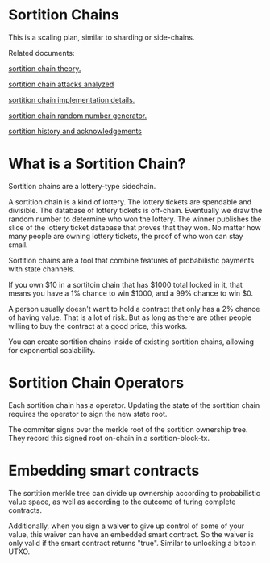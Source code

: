 Sortition Chains
=========

This is a scaling plan, similar to sharding or side-chains.

Related documents:

[sortition chain theory.](./sortition_chains_theory.md)

[sortition chain attacks analyzed](./sortition_chains_defense.md)

[sortition chain implementation details.](./sortition_chains_implementation.md)

[sortition chain random number generator.](./sortition_chains_random.md)

[sortition history and acknowledgements](./sortition_chain_history.md)


What is a Sortition Chain?
=========

Sortition chains are a lottery-type sidechain.

A sortition chain is a kind of lottery.
The lottery tickets are spendable and divisible.
The database of lottery tickets is off-chain.
Eventually we draw the random number to determine who won the lottery.
The winner publishes the slice of the lottery ticket database that proves that they won.
No matter how many people are owning lottery tickets, the proof of who won can stay small.

Sortition chains are a tool that combine features of probabilistic payments with state channels. 

If you own $10 in a sortitoin chain that has $1000 total locked in it, that means you have a 1% chance to win $1000, and a 99% chance to win $0.

A person usually doesn't want to hold a contract that only has a 2% chance of having value. That is a lot of risk. But as long as there are other people willing to buy the contract at a good price, this works.

You can create sortition chains inside of existing sortition chains, allowing for exponential scalability.

Sortition Chain Operators
======

Each sortition chain has a operator. Updating the state of the sortition chain requires the operator to sign the new state root.

The commiter signs over the merkle root of the sortition ownership tree. They record this signed root on-chain in a sortition-block-tx.

Embedding smart contracts
========

The sortition merkle tree can divide up ownership according to probabilistic value space, as well as according to the outcome of turing complete contracts.

Additionally, when you sign a waiver to give up control of some of your value, this waiver can have an embedded smart contract. So the waiver is only valid if the smart contract returns "true". Similar to unlocking a bitcoin UTXO.


